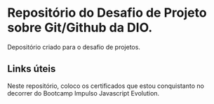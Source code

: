 # Repositório do Desafio de Projeto sobre Git/Github da DIO.

Depositório criado para o desafio de projetos.

## Links úteis
Neste repositório, coloco os certificados que estou conquistanto no decorrer do Bootcamp Impulso Javascript Evolution.


